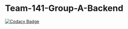 # Team-141-Group-A-Backend

[![Codacy Badge](https://api.codacy.com/project/badge/Grade/4f3b65abc3e1470c9430fb5daeed071e)](https://app.codacy.com/gh/BuildForSDGCohort2/Team-141-Group-A-Backend?utm_source=github.com&utm_medium=referral&utm_content=BuildForSDGCohort2/Team-141-Group-A-Backend&utm_campaign=Badge_Grade_Settings)